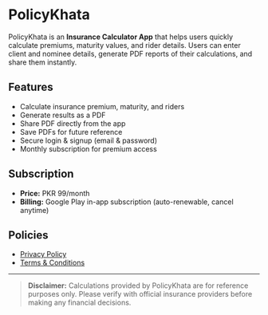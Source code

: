 # PolicyKhata

PolicyKhata is an **Insurance Calculator App** that helps users quickly calculate premiums, maturity values, and rider details. Users can enter client and nominee details, generate PDF reports of their calculations, and share them instantly.

## Features
- Calculate insurance premium, maturity, and riders
- Generate results as a PDF
- Share PDF directly from the app
- Save PDFs for future reference
- Secure login & signup (email & password)
- Monthly subscription for premium access

## Subscription
- **Price:** PKR 99/month
- **Billing:** Google Play in-app subscription (auto-renewable, cancel anytime)

## Policies
- [Privacy Policy](./privacy-policy.html)
- [Terms & Conditions](./terms-and-conditions.html)

---

> **Disclaimer:** Calculations provided by PolicyKhata are for reference purposes only. Please verify with official insurance providers before making any financial decisions.
